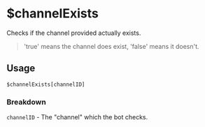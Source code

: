 # $channelExists
Checks if the channel provided actually exists.
> 'true' means the channel does exist, 'false' means it doesn't.

## Usage
```
$channelExists[channelID]
```

### Breakdown
`channelID` - The "channel" which the bot checks.
